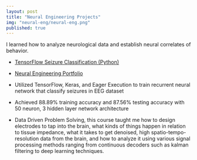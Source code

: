 ```yaml
---
layout: post
title: "Neural Engineering Projects"
img: "neural-eng/neural-eng.png"
published: true
---
```


I learned how to analyze neurological data and establish neural correlates of behavior.

- [TensorFlow Seizure Classification (Python)](https://drive.google.com/drive/folders/1ny_rpRuls5TKembJwWOjQ8je2l1HZpg9)
- [Neural Engineering Portfolio](https://docs.google.com/document/d/1SgRv_g06IvixtYQasDOgOwFVzEfaFBulhbgAKH8h3KQ/edit?usp=sharing)

- Utilized TensorFlow, Keras, and Eager Execution to train recurrent neural network that classify seizures in EEG dataset
- Achieved 88.89% training accuracy and 87.56% testing accuracy with 50 neuron, 3 hidden layer network architecture

- Data Driven Problem Solving, this course taught me how to design electrodes to tap into the brain, what kinds of things happen in relation to tissue impedance, what it takes to get denoised, high spatio-tempo-resolution data from the brain, and how to analyze it using various signal processing methods ranging from continuous decoders such as kalman filtering to deep learning techniques.
